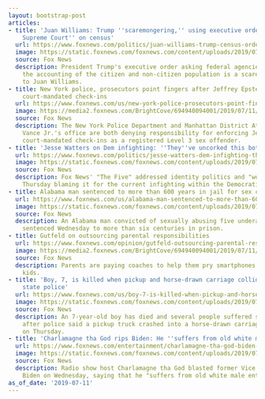 ```yaml
---
layout: bootstrap-post
articles:
- title: 'Juan Williams: Trump ''scaremongering,'' using executive order to ''go around
    Supreme Court'' on census'
  url: https://www.foxnews.com/politics/juan-williams-trump-census-order-supreme-court
  image: https://static.foxnews.com/foxnews.com/content/uploads/2019/07/Williams-Trump_FOX.jpg
  source: Fox News
  description: President Trump's executive order asking federal agencies to aid in
    the accounting of the citizen and non-citizen population is a scare tactic, according
    to Juan Williams.
- title: New York police, prosecutors point fingers after Jeffrey Epstein skipped
    court-mandated check-ins
  url: https://www.foxnews.com/us/new-york-police-prosecutors-point-fingers-after-epstein-skipped-court-mandated-check-ins
  image: https://media2.foxnews.com/BrightCove/694940094001/2019/07/11/694940094001_6058101219001_6058094791001-vs.jpg
  source: Fox News
  description: The New York Police Department and Manhattan District Attorney Cyrus
    Vance Jr.'s office are both denying responsibility for enforcing Jeffrey Epstein's
    court-mandated check-ins as a registered Level 3 sex offender.
- title: 'Jesse Watters on Dem infighting: ''They''ve uncorked this bottle'''
  url: https://www.foxnews.com/politics/jesse-watters-dem-infighting-the-five
  image: https://static.foxnews.com/foxnews.com/content/uploads/2019/07/Walters-AOC-Pelosi_FOX-Reuters-AP.jpg
  source: Fox News
  description: Fox News' "The Five" addressed identity politics and "woke" culture
    Thursday blaming it for the current infighting within the Democratic Party.
- title: Alabama man sentenced to more than 600 years in jail for sex crimes
  url: https://www.foxnews.com/us/alabama-man-sentenced-to-more-than-600-years-for-sex-crimes
  image: https://static.foxnews.com/foxnews.com/content/uploads/2019/07/RS.jpg
  source: Fox News
  description: An Alabama man convicted of sexually abusing five underage girls was
    sentenced Wednesday to more than six centuries in prison.
- title: Gutfeld on outsourcing parental responsibilities
  url: https://www.foxnews.com/opinion/gutfeld-outsourcing-parental-responsibilities
  image: https://media2.foxnews.com/BrightCove/694940094001/2019/07/11/694940094001_6058088583001_6058088392001-vs.jpg
  source: Fox News
  description: Parents are paying coaches to help them pry smartphones away from their
    kids.
- title: 'Boy, 7, is killed when pickup and horse-drawn carriage collide in Missouri:
    state police'
  url: https://www.foxnews.com/us/boy-7-is-killed-when-pickup-and-horse-drawn-carriage-collide-in-missouri-state-police
  image: https://static.foxnews.com/foxnews.com/content/uploads/2019/07/Buggy-crash1.jpg
  source: Fox News
  description: An 7-year-old boy has died and several people suffered serious injuries
    after police said a pickup truck crashed into a horse-drawn carriage in Missouri
    on Thursday.
- title: 'Charlamagne tha God rips Biden: He ''suffers from old white male entitlement’'
  url: https://www.foxnews.com/entertainment/charlamagne-tha-god-biden-old-white-male-entitlement
  image: https://static.foxnews.com/foxnews.com/content/uploads/2019/07/Biden-ThaGod_AP-Getty.jpg
  source: Fox News
  description: Radio show host Charlamagne tha God blasted former Vice President Joe
    Biden on Wednesday, saying that he "suffers from old white male entitlement."
as_of_date: '2019-07-11'
---
```


